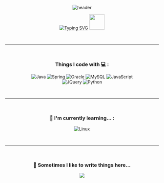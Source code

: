 <div align="center"> 
  
![header](https://capsule-render.vercel.app/api?type=waving&height=240&text=Hi%20there%20👋&fontAlign=75&fontAlignY=40&color=0:CCFFFF,100:0067A3)

</div>

<div align="center">

[![Typing SVG](https://readme-typing-svg.herokuapp.com?font=Fira+Code&size=25&duration=2500&pause=2000&color=000000&center=true&multiline=true&width=1000&height=100&lines=WELCOME+TO+MY+PAGE;I'm+Gwang+Hyeok%2C+Fullstack+developer++from+South+Korea;%E3%80%80%E3%80%80%E3%80%80%E3%80%80%E3%80%80;%E3%80%80%E3%80%80%E3%80%80%E3%80%80%E3%80%80)](https://git.io/typing-svg)
<img src="https://emojipedia-us.s3.dualstack.us-west-1.amazonaws.com/thumbs/120/joypixels/340/flag-south-korea_1f1f0-1f1f7.png" width="50" />

<!-- ### Welcome to my page!   

I'm **Gwang Hyeok**
, **Fullstack developer**
from <img src="https://emojipedia-us.s3.dualstack.us-west-1.amazonaws.com/thumbs/120/joypixels/340/flag-south-korea_1f1f0-1f1f7.png" width="15" />
**South Korea** -->

</div>

<br>
<hr>
<br>

<div align="center">

  ### Things I code with :computer: :
  ![Java](https://img.shields.io/badge/java-%23ffa500.svg?style=for-the-badge&logo=java&logoColor=white)
  ![Spring](https://img.shields.io/badge/spring-%23D81159.svg?style=for-the-badge&logo=spring&logoColor=white)
  ![Oracle](https://img.shields.io/badge/Oracle-%2321838?style=for-the-badge&logo=oracle&logoColor=white) 
  ![MySQL](https://img.shields.io/badge/mysql-%238F2D56.svg?style=for-the-badge&logo=mysql&logoColor=white)
  ![JavaScript](https://img.shields.io/badge/javascript-%23e85a71.svg?style=for-the-badge&logo=javascript&logoColor=white) <br>
  ![JQuery](https://img.shields.io/badge/jQuery-%234ea1d3.svg?style=for-the-badge&logo=jQuery&logoColor=white)
  ![Python](https://img.shields.io/badge/Python-%233776AB.svg?style=for-the-badge&logo=Python&logoColor=white) <br>
  
  
</div>

<br>
<hr>
<br>

<div align="center">

  ### 🌱 I'm currently learning... :
  ![Linux](https://img.shields.io/badge/Linux-%23454552.svg?style=for-the-badge&logo=Linux&logoColor=white)

</div>

<br>
<hr>
<br>

<div align="center">

  ### 💬 Sometimes I like to write things here...
  <a href="https://blog.naver.com/blacksocks93/"><img src="https://img.shields.io/badge/-My%20Blog-17bf63?&style=for-the-badge&logo=blog&logoColor=black" /></a>

</div>

<!--
**BlackSocks1993/BlackSocks1993** is a ✨ _special_ ✨ repository because its `README.md` (this file) appears on your GitHub profile.

Here are some ideas to get you started:

- 🔭 I’m currently working on ...
- 🌱 I’m currently learning ...
- 👯 I’m looking to collaborate on ...
- 🤔 I’m looking for help with ...
- 💬 Ask me about ...
- 📫 How to reach me: ...
- 😄 Pronouns: ...
- ⚡ Fun fact: ...
-->
